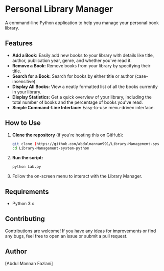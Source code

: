 # Personal Library Manager

A command-line Python application to help you manage your personal book library.

## Features

* **Add a Book:** Easily add new books to your library with details like title, author, publication year, genre, and whether you've read it.
* **Remove a Book:** Remove books from your library by specifying their title.
* **Search for a Book:** Search for books by either title or author (case-insensitive).
* **Display All Books:** View a neatly formatted list of all the books currently in your library.
* **Display Statistics:** Get a quick overview of your library, including the total number of books and the percentage of books you've read.
* **Simple Command-Line Interface:** Easy-to-use menu-driven interface.

## How to Use

1.  **Clone the repository** (if you're hosting this on GitHub):
    ```bash
    git clone (https://github.com/abdulmannan991/Library-Management-system-python.git)
    cd Library-Management-system-python
    ```
2.  **Run the script:**
    ```bash
    python Lab.py
    ```
3.  Follow the on-screen menu to interact with the Library Manager.

## Requirements

* Python 3.x

## Contributing

Contributions are welcome! If you have any ideas for improvements or find any bugs, feel free to open an issue or submit a pull request.

## Author

[Abdul Mannan Fazlani]
